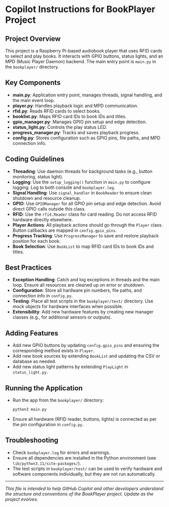# Copilot Instructions for BookPlayer Project

## Project Overview
This project is a Raspberry Pi-based audiobook player that uses RFID cards to select and play books. It interacts with GPIO buttons, status lights, and an MPD (Music Player Daemon) backend. The main entry point is `main.py` in the `bookplayer/` directory.

## Key Components
- **main.py**: Application entry point, manages threads, signal handling, and the main event loop.
- **player.py**: Handles playback logic and MPD communication.
- **rfid.py**: Reads RFID cards to select books.
- **booklist.py**: Maps RFID card IDs to book IDs and titles.
- **gpio_manager.py**: Manages GPIO pin setup and edge detection.
- **status_light.py**: Controls the play status LED.
- **progress_manager.py**: Tracks and saves playback progress.
- **config.py**: Stores configuration such as GPIO pins, file paths, and MPD connection info.

## Coding Guidelines
- **Threading**: Use daemon threads for background tasks (e.g., button monitoring, status light).
- **Logging**: Use the `setup_logging()` function in `main.py` to configure logging. Log to both console and `bookplayer.log`.
- **Signal Handling**: Use `signal_handler` in `BookReader` to ensure clean shutdown and resource cleanup.
- **GPIO**: Use `GPIOManager` for all GPIO pin setup and edge detection. Avoid direct GPIO calls outside this class.
- **RFID**: Use the `rfid.Reader` class for card reading. Do not access RFID hardware directly elsewhere.
- **Player Actions**: All playback actions should go through the `Player` class. Button callbacks are mapped in `config.gpio_pins`.
- **Progress Tracking**: Use `ProgressManager` to save and restore playback position for each book.
- **Book Selection**: Use `BookList` to map RFID card IDs to book IDs and titles.

## Best Practices
- **Exception Handling**: Catch and log exceptions in threads and the main loop. Ensure all resources are cleaned up on error or shutdown.
- **Configuration**: Store all hardware pin numbers, file paths, and connection info in `config.py`.
- **Testing**: Place all test scripts in the `bookplayer/test/` directory. Use mock objects for hardware interfaces when possible.
- **Extensibility**: Add new hardware features by creating new manager classes (e.g., for additional sensors or outputs).

## Adding Features
- Add new GPIO buttons by updating `config.gpio_pins` and ensuring the corresponding method exists in `Player`.
- Add new book sources by extending `BookList` and updating the CSV or database as needed.
- Add new status light patterns by extending `PlayLight` in `status_light.py`.

## Running the Application
- Run the app from the `bookplayer/` directory:
  ```bash
  python3 main.py
  ```
- Ensure all hardware (RFID reader, buttons, lights) is connected as per the pin configuration in `config.py`.

## Troubleshooting
- Check `bookplayer.log` for errors and warnings.
- Ensure all dependencies are installed in the Python environment (see `lib/python3.11/site-packages/`).
- The test scripts in `bookplayer/test/` can be used to verify hardware and software components individually, but they are not run automatically.

---

*This file is intended to help GitHub Copilot and other developers understand the structure and conventions of the BookPlayer project. Update as the project evolves.*
